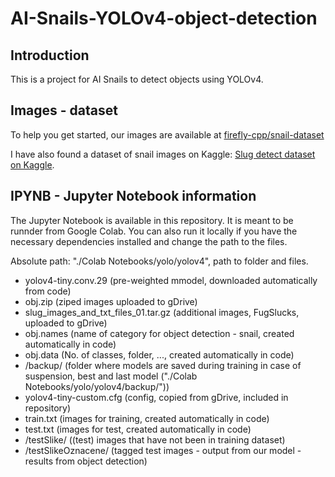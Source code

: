 # AI-Snails-YOLOv4-object-detection


## Introduction
This is a project for AI Snails to detect objects using YOLOv4.

## Images - dataset

To help you get started, our images are available at [firefly-cpp/snail-dataset](https://github.com/firefly-cpp/snail-dataset)

I have also found a dataset of snail images on Kaggle: [Slug detect dataset on Kaggle](https://www.kaggle.com/datasets/tegwyntwmffat/slug-detect).

## IPYNB - Jupyter Notebook information

The Jupyter Notebook is available in this repository. It is meant to be runnder from Google Colab. You can also run it locally if you have the necessary dependencies installed and change the path to the files.

Absolute path: "./Colab Notebooks/yolo/yolov4", path to folder and files.
* yolov4-tiny.conv.29 (pre-weighted mmodel, downloaded automatically from code)
* obj.zip (ziped images uploaded to gDrive)
* slug_images_and_txt_files_01.tar.gz (additional images, FugSlucks, uploaded to gDrive)
* obj.names (name of category for object detection - snail, created automatically in code)
* obj.data (No. of classes, folder, ..., created automatically in code)
* /backup/ (folder where models are saved during training in case of suspension, best and last model ("./Colab Notebooks/yolo/yolov4/backup/"))
* yolov4-tiny-custom.cfg (config, copied from gDrive, included in repository)
* train.txt (images for training, created automatically in code)
* test.txt (images for test, created automatically in code)
* /testSlike/ ((test) images that have not been in training dataset)
* /testSlikeOznacene/ (tagged test images - output from our model - results from object detection) 
